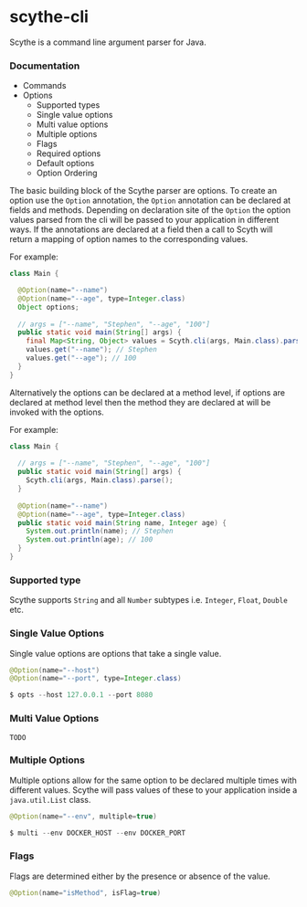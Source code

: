 # scythe-cli

Scythe is a command line argument parser for Java.

### Documentation
- Commands
- Options
    - Supported types
    - Single value options
    - Multi value options
    - Multiple options
    - Flags
    - Required options
    - Default options
    - Option Ordering

The basic building block of the Scythe parser are options. To create an option use the `Option` annotation, the `Option` annotation can be declared at fields and methods. Depending on declaration site of the `Option` the option values parsed from the cli will be passed to your application in different ways. If the annotations are declared at a field then a call to Scyth will return a mapping of option names to the corresponding values. 

For example:

```java
class Main {

  @Option(name="--name")
  @Option(name="--age", type=Integer.class)
  Object options;
  
  // args = ["--name", "Stephen", "--age", "100"]
  public static void main(String[] args) {
    final Map<String, Object> values = Scyth.cli(args, Main.class).parse();        
    values.get("--name"); // Stephen
    values.get("--age"); // 100
  }
}
```

Alternatively the options can be declared at a method level, if options are declared at 
method level then the method they are declared at will be invoked with the options.

For example:

```java
class Main {
  
  // args = ["--name", "Stephen", "--age", "100"]
  public static void main(String[] args) {
    Scyth.cli(args, Main.class).parse();
  }
  
  @Option(name="--name")
  @Option(name="--age", type=Integer.class)
  public static void main(String name, Integer age) {
    System.out.println(name); // Stephen
    System.out.println(age); // 100
  }
}
```

### Supported type
Scythe supports `String` and all `Number` subtypes i.e. `Integer`, `Float`, `Double` etc.

### Single Value Options
Single value options are options that take a single value.

```java
@Option(name="--host")
@Option(name="--port", type=Integer.class)

$ opts --host 127.0.0.1 --port 8080
```

### Multi Value Options
```
TODO
```

### Multiple Options
Multiple options allow for the same option to be declared multiple times with different values. Scythe will pass values of these to your application inside a `java.util.List` class.
```java
@Option(name="--env", multiple=true)

$ multi --env DOCKER_HOST --env DOCKER_PORT
```

### Flags
Flags are determined either by the presence or absence of the value.

```java
@Option(name="isMethod", isFlag=true)
```
